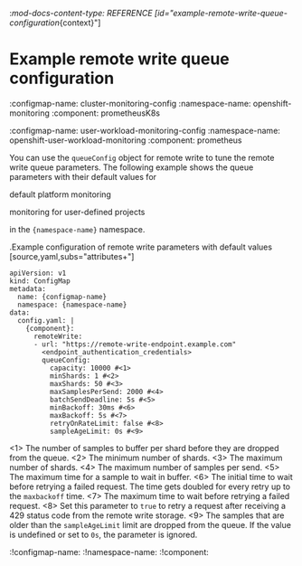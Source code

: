:_mod-docs-content-type: REFERENCE
[id="example-remote-write-queue-configuration_{context}"]
# Example remote write queue configuration



:configmap-name: cluster-monitoring-config
:namespace-name: openshift-monitoring
:component: prometheusK8s


:configmap-name: user-workload-monitoring-config
:namespace-name: openshift-user-workload-monitoring
:component: prometheus


You can use the `queueConfig` object for remote write to tune the remote write queue parameters. The following example shows the queue parameters with their default values for 

default platform monitoring


monitoring for user-defined projects

in the `{namespace-name}` namespace.

.Example configuration of remote write parameters with default values
[source,yaml,subs="attributes+"]
```
apiVersion: v1
kind: ConfigMap
metadata:
  name: {configmap-name}
  namespace: {namespace-name}
data:
  config.yaml: |
    {component}:
      remoteWrite:
      - url: "https://remote-write-endpoint.example.com" 
        <endpoint_authentication_credentials>
        queueConfig:
          capacity: 10000 #<1>
          minShards: 1 #<2>
          maxShards: 50 #<3>
          maxSamplesPerSend: 2000 #<4>
          batchSendDeadline: 5s #<5>
          minBackoff: 30ms #<6>
          maxBackoff: 5s #<7>
          retryOnRateLimit: false #<8>
          sampleAgeLimit: 0s #<9>
```
<1> The number of samples to buffer per shard before they are dropped from the queue.
<2> The minimum number of shards.
<3> The maximum number of shards.
<4> The maximum number of samples per send.
<5> The maximum time for a sample to wait in buffer.
<6> The initial time to wait before retrying a failed request. The time gets doubled for every retry up to the `maxbackoff` time.
<7> The maximum time to wait before retrying a failed request.
<8> Set this parameter to `true` to retry a request after receiving a 429 status code from the remote write storage.
<9> The samples that are older than the `sampleAgeLimit` limit are dropped from the queue. If the value is undefined or set to `0s`, the parameter is ignored.


:!configmap-name:
:!namespace-name:
:!component:

